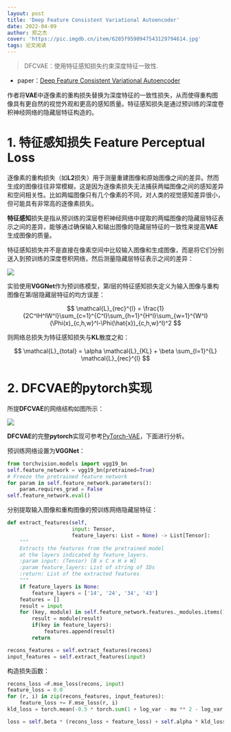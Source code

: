 ```yaml
---
layout: post
title: 'Deep Feature Consistent Variational Autoencoder'
date: 2022-04-09
author: 郑之杰
cover: 'https://pic.imgdb.cn/item/6285f9590947543129794614.jpg'
tags: 论文阅读
---
```


> DFCVAE：使用特征感知损失约束深度特征一致性.

- paper：[Deep Feature Consistent Variational Autoencoder](https://arxiv.org/abs/1610.00291)

作者将**VAE**中逐像素的重构损失替换为深度特征的一致性损失，从而使得重构图像具有更自然的视觉外观和更高的感知质量。特征感知损失是通过预训练的深度卷积神经网络的隐藏层特征构造的。

# 1. 特征感知损失 Feature Perceptual Loss

逐像素的重构损失（如**L2**损失）用于测量重建图像和原始图像之间的差异。然而生成的图像往往非常模糊，这是因为逐像素损失无法捕获两幅图像之间的感知差异和空间相关性。比如两幅图像只有几个像素的不同，对人类的视觉感知差异很小，但可能具有非常高的逐像素损失。

**特征感知**损失是指从预训练的深层卷积神经网络中提取的两幅图像的隐藏层特征表示之间的差异，能够通过确保输入和输出图像的隐藏层特征的一致性来提高**VAE**生成图像的质量。

特征感知损失并不是直接在像素空间中比较输入图像和生成图像，而是将它们分别送入到预训练的深度卷积网络，然后测量隐藏层特征表示之间的差异：

![](https://pic.imgdb.cn/item/62861fc709475431299dce66.jpg)

实验使用**VGGNet**作为预训练模型，第$l$层的特征感知损失定义为输入图像与重构图像在第$l$层隐藏层特征的均方误差：

$$ \mathcal{L}_{rec}^{l} = \frac{1}{2C^lH^lW^l}\sum_{c=1}^{C^l}\sum_{h=1}^{H^l}\sum_{w=1}^{W^l}(\Phi(x)_{c,h,w}^l-\Phi(\hat{x})_{c,h,w}^l)^2 $$

则网络总损失为特征感知损失与**KL**散度之和：

$$ \mathcal{L}_{total} = \alpha \mathcal{L}_{KL} + \beta \sum_{l=1}^{L} \mathcal{L}_{rec}^{l} $$

# 2. DFCVAE的pytorch实现

所提**DFCVAE**的网络结构如图所示：

![](https://pic.imgdb.cn/item/6286219d09475431299f62d3.jpg)

**DFCVAE**的完整**pytorch**实现可参考[PyTorch-VAE](https://github.com/AntixK/PyTorch-VAE/blob/master/models/dfcvae.py)，下面进行分析。

预训练网络设置为**VGGNet**：

```python
from torchvision.models import vgg19_bn
self.feature_network = vgg19_bn(pretrained=True)
# Freeze the pretrained feature network
for param in self.feature_network.parameters():
    param.requires_grad = False
self.feature_network.eval()
```

分别提取输入图像和重构图像的预训练网络隐藏层特征：

```python
def extract_features(self,
                     input: Tensor,
                     feature_layers: List = None) -> List[Tensor]:
    """
    Extracts the features from the pretrained model
    at the layers indicated by feature_layers.
    :param input: (Tensor) [B x C x H x W]
    :param feature_layers: List of string of IDs
    :return: List of the extracted features
    """
    if feature_layers is None:
        feature_layers = ['14', '24', '34', '43']
    features = []
    result = input
    for (key, module) in self.feature_network.features._modules.items():
        result = module(result)
        if(key in feature_layers):
            features.append(result)
        return 

recons_features = self.extract_features(recons)
input_features = self.extract_features(input)
```

构造损失函数：

```python
recons_loss =F.mse_loss(recons, input)
feature_loss = 0.0
for (r, i) in zip(recons_features, input_features):
    feature_loss += F.mse_loss(r, i)
kld_loss = torch.mean(-0.5 * torch.sum(1 + log_var - mu ** 2 - log_var.exp(), dim = 1), dim = 0)

loss = self.beta * (recons_loss + feature_loss) + self.alpha * kld_loss
```